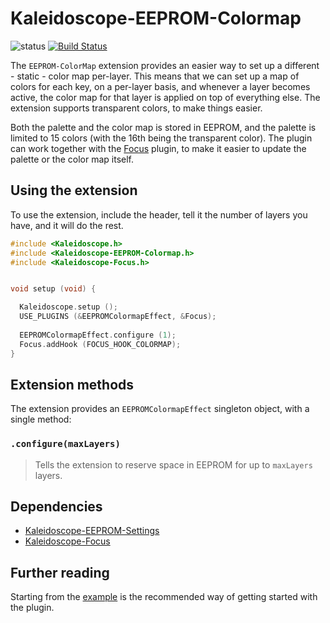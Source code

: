 # Kaleidoscope-EEPROM-Colormap

![status][st:experimental] [![Build Status][travis:image]][travis:status]

 [travis:image]: https://travis-ci.org/keyboardio/Kaleidoscope-EEPROM-Colormap.svg?branch=master
 [travis:status]: https://travis-ci.org/keyboardio/Kaleidoscope-EEPROM-Colormap

 [st:stable]: https://img.shields.io/badge/stable-✔-black.png?style=flat&colorA=44cc11&colorB=494e52
 [st:broken]: https://img.shields.io/badge/broken-X-black.png?style=flat&colorA=e05d44&colorB=494e52
 [st:experimental]: https://img.shields.io/badge/experimental----black.png?style=flat&colorA=dfb317&colorB=494e52

The `EEPROM-ColorMap` extension provides an easier way to set up a different -
static - color map per-layer. This means that we can set up a map of colors for
each key, on a per-layer basis, and whenever a layer becomes active, the color
map for that layer is applied on top of everything else. The extension supports
transparent colors, to make things easier.

Both the palette and the color map is stored in EEPROM, and the palette is
limited to 15 colors (with the 16th being the transparent color). The plugin can
work together with the [Focus][plugin:focus] plugin, to make it easier to update
the palette or the color map itself.

 [plugin:focus]: https://github.com/keyboardio/Kaleidoscope-Focus

## Using the extension

To use the extension, include the header, tell it the number of layers you have,
and it will do the rest.

```c++
#include <Kaleidoscope.h>
#include <Kaleidoscope-EEPROM-Colormap.h>
#include <Kaleidoscope-Focus.h>


void setup (void) {

  Kaleidoscope.setup ();
  USE_PLUGINS (&EEPROMColormapEffect, &Focus);
  
  EEPROMColormapEffect.configure (1);
  Focus.addHook (FOCUS_HOOK_COLORMAP);
}
``` 

## Extension methods

The extension provides an `EEPROMColormapEffect` singleton object, with a single method:

### `.configure(maxLayers)`

> Tells the extension to reserve space in EEPROM for up to `maxLayers` layers.

## Dependencies

* [Kaleidoscope-EEPROM-Settings](https://github.com/keyboardio/Kaleidoscope-EEPROM-Settings)
* [Kaleidoscope-Focus](https://github.com/keyboardio/Kaleidoscope-Focus)

## Further reading

Starting from the [example][plugin:example] is the recommended way of getting
started with the plugin.

 [plugin:example]: https://github.com/keyboardio/Kaleidoscope-EEPROM-Colormap/blob/master/examples/EEPROM-Colormap/EEPROM-Colormap.ino
